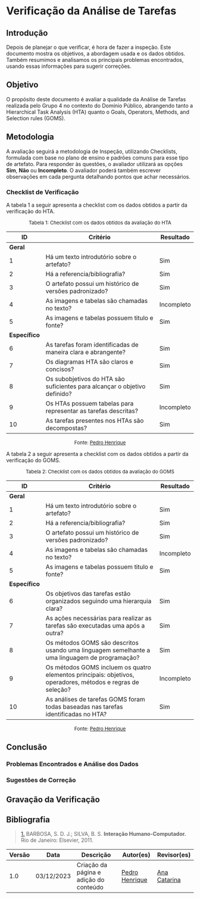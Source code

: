 # Verificação da Análise de Tarefas

## Introdução

Depois de planejar o que verificar, é hora de fazer a inspeção. Este documento mostra os objetivos, a abordagem usada e os dados obtidos. Também resumimos e analisamos os principais problemas encontrados, usando essas informações para sugerir correções.

## Objetivo

O propósito deste documento é avaliar a qualidade da Análise de Tarefas realizada pelo Grupo 4 no contexto do Domínio Público, abrangendo tanto a Hierarchical Task Analysis (HTA) quanto o Goals, Operators, Methods, and Selection rules (GOMS).

## Metodologia

A avaliação seguirá a metodologia de Inspeção, utilizando Checklists, formulada com base no plano de ensino e padrões comuns para esse tipo de artefato. Para responder às questões, o avaliador utilizará as opções **Sim**, **Não** ou **Incompleto**. O avaliador poderá também escrever observações em cada pergunta detalhando pontos que achar necessários. 

### Checklist de Verificação

A tabela 1 a seguir apresenta a checklist com os dados obtidos a partir da verificação do HTA. 

<center>
<font size="2"><p style="text-align: center">Tabela 1: Checklist com os dados obtidos da avaliação do HTA</p></font>

| ID  | Critério                                                                                                   | Resultado |
| --- | ---------------------------------------------------------------------------------------------------------- | --------- |
|**Geral**        |                                                                                                |           |
| 1   | Há um texto introdutório sobre o artefato?                                                                 |  Sim      |
| 2   | Há a referencia/bibliografia?                                                                              |  Sim      |
| 3   | O artefato possui um histórico de versões padronizado?                                                     |  Sim      |
| 4   | As imagens e tabelas são chamadas no texto?                                                                | Incompleto|
| 5   | As imagens e tabelas possuem titulo e fonte?                                                               |  Sim      |
|**Específico**  |                                                                                                 |           |
| 6   | As tarefas foram identificadas de maneira clara e abrangente?                                              |  Sim      |
| 7   | Os diagramas HTA são claros e concisos?                                                                    |  Sim      |
| 8   | Os subobjetivos do HTA são suficientes para alcançar o objetivo definido?                                  |  Sim      |
| 9   | Os HTAs possuem tabelas para representar as tarefas descritas?                                             | Incompleto|
| 10  | As tarefas presentes nos HTAs são decompostas?                                                             |  Sim      |

<font size="2"><p style="text-align: center">Fonte: [Pedro Henrique](https://github.com/pedro-hsf) </p></font>
</center>

A tabela 2 a seguir apresenta a checklist com os dados obtidos a partir da verificação do GOMS. 

<center>
<font size="2"><p style="text-align: center">Tabela 2: Checklist com os dados obtidos da avaliação do GOMS</p></font>

| ID  | Critério                                                                                                   | Resultado |
| --- | ---------------------------------------------------------------------------------------------------------- | --------- |
|**Geral**        |                                                                                                |           |
| 1   | Há um texto introdutório sobre o artefato?                                                                 |  Sim      |
| 2   | Há a referencia/bibliografia?                                                                              |  Sim      |
| 3   | O artefato possui um histórico de versões padronizado?                                                     |  Sim      |
| 4   | As imagens e tabelas são chamadas no texto?                                                                | Incompleto|
| 5   | As imagens e tabelas possuem titulo e fonte?                                                               |  Sim      |
|**Específico**  |                                                                                                 |           |
| 6   |Os objetivos das tarefas estão organizados seguindo uma hierarquia clara?                                                                                                             |  Sim      |
| 7   |As ações necessárias para realizar as tarefas são executadas uma após a outra?                                                                                                             |  Sim      |
| 8   | Os métodos GOMS são descritos usando uma linguagem semelhante a uma linguagem de programação?                                                                                                       |  Sim      |
| 9   |   Os métodos GOMS incluem os quatro elementos principais: objetivos, operadores, métodos e regras de seleção?                                                                                                           | Incompleto|
| 10  |     As análises de tarefas GOMS foram todas baseadas nas tarefas identificadas no HTA?                                                                                                               |  Sim      |

<font size="2"><p style="text-align: center">Fonte: [Pedro Henrique](https://github.com/pedro-hsf) </p></font>
</center>

## Conclusão

### Problemas Encontrados e Análise dos Dados

### Sugestões de Correção

## Gravação da Verificação

## Bibliografia

> <a id="REF1" href="#anchor_1">1.</a> BARBOSA, S. D. J.; SILVA, B. S. **Interação Humano-Computador.** Rio de Janeiro: Elsevier, 2011.

| Versão | Data       | Descrição              | Autor(es)                                        | Revisor(es)                                      |
| ------ | ---------- | ---------------------- | ------------------------------------------------ | ------------------------------------------------ |
| 1.0    | 03/12/2023 | Criação da página e adição do conteúdo     | [Pedro Henrique](https://github.com/pedro-hsf) | [Ana Catarina](https://github.com/an4catarina) |


